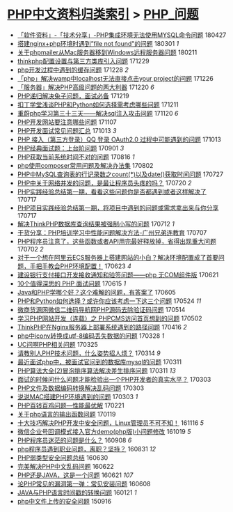 [PHP中文资料归类索引](../README.md) > [PHP_问题](PHP_问题.md)
====
- [「软件资料」-「技术分享」-PHP集成环境无法使用MYSQL命令问题](http://jkwz.applinzi.com/ittc/7096662070005335057.html#%E3%80%8C%E8%BD%AF%E4%BB%B6%E8%B5%84%E6%96%99%E3%80%8D-%E3%80%8C%E6%8A%80%E6%9C%AF%E5%88%86%E4%BA%AB%E3%80%8D-PHP%E9%9B%86%E6%88%90%E7%8E%AF%E5%A2%83%E6%97%A0%E6%B3%95%E4%BD%BF%E7%94%A8MYSQL%E5%91%BD%E4%BB%A4%E9%97%AE%E9%A2%98) 180427  
- [搭建nginx+php环境时遇到”file not found&quot;的问题](http://jkwz.applinzi.com/ittc/7075501589110719504.html#%E6%90%AD%E5%BB%BAnginx%2Bphp%E7%8E%AF%E5%A2%83%E6%97%B6%E9%81%87%E5%88%B0%E2%80%9Dfile+not+found%26quot%3B%E7%9A%84%E9%97%AE%E9%A2%98) 180301 *1* 
- [关于phpmailer从Mac服务器移到Windows远程服务器问题](http://jkwz.applinzi.com/ittc/7068867292354315281.html#%E5%85%B3%E4%BA%8Ephpmailer%E4%BB%8EMac%E6%9C%8D%E5%8A%A1%E5%99%A8%E7%A7%BB%E5%88%B0Windows%E8%BF%9C%E7%A8%8B%E6%9C%8D%E5%8A%A1%E5%99%A8%E9%97%AE%E9%A2%98) 180211  
- [thinkphp配置设置与第三方类库引入问题](http://jkwz.applinzi.com/ittc/7052526456914052112.html#thinkphp%E9%85%8D%E7%BD%AE%E8%AE%BE%E7%BD%AE%E4%B8%8E%E7%AC%AC%E4%B8%89%E6%96%B9%E7%B1%BB%E5%BA%93%E5%BC%95%E5%85%A5%E9%97%AE%E9%A2%98) 171229  
- [php开发过程中遇到的缓存问题](http://jkwz.applinzi.com/ittc/7052114009803719696.html#php%E5%BC%80%E5%8F%91%E8%BF%87%E7%A8%8B%E4%B8%AD%E9%81%87%E5%88%B0%E7%9A%84%E7%BC%93%E5%AD%98%E9%97%AE%E9%A2%98) 171228 *2* 
- [「php」解决wamp中localhost无法直接点击your project的问题](http://jkwz.applinzi.com/ittc/7051391499525162001.html#%E3%80%8Cphp%E3%80%8D%E8%A7%A3%E5%86%B3wamp%E4%B8%ADlocalhost%E6%97%A0%E6%B3%95%E7%9B%B4%E6%8E%A5%E7%82%B9%E5%87%BByour+project%E7%9A%84%E9%97%AE%E9%A2%98) 171226  
- [「服务器」解决PHP高级问题的两大利器](http://jkwz.applinzi.com/ittc/7048899740266136593.html#%E3%80%8C%E6%9C%8D%E5%8A%A1%E5%99%A8%E3%80%8D%E8%A7%A3%E5%86%B3PHP%E9%AB%98%E7%BA%A7%E9%97%AE%E9%A2%98%E7%9A%84%E4%B8%A4%E5%A4%A7%E5%88%A9%E5%99%A8) 171220 *6* 
- [PHP递归解决兔子问题，面试必备](http://jkwz.applinzi.com/ittc/7048790424309728273.html#PHP%E9%80%92%E5%BD%92%E8%A7%A3%E5%86%B3%E5%85%94%E5%AD%90%E9%97%AE%E9%A2%98%EF%BC%8C%E9%9D%A2%E8%AF%95%E5%BF%85%E5%A4%87) 171219  
- [扣丁学堂浅谈PHP和Python如何选择需考虑哪些问题](http://jkwz.applinzi.com/ittc/7045784159895684113.html#%E6%89%A3%E4%B8%81%E5%AD%A6%E5%A0%82%E6%B5%85%E8%B0%88PHP%E5%92%8CPython%E5%A6%82%E4%BD%95%E9%80%89%E6%8B%A9%E9%9C%80%E8%80%83%E8%99%91%E5%93%AA%E4%BA%9B%E9%97%AE%E9%A2%98) 171211  
- [重蔚php学习第三十三天——解决sql注入攻击问题](http://jkwz.applinzi.com/ittc/7037991268444013584.html#%E9%87%8D%E8%94%9Aphp%E5%AD%A6%E4%B9%A0%E7%AC%AC%E4%B8%89%E5%8D%81%E4%B8%89%E5%A4%A9%E2%80%94%E2%80%94%E8%A7%A3%E5%86%B3sql%E6%B3%A8%E5%85%A5%E6%94%BB%E5%87%BB%E9%97%AE%E9%A2%98) 171120 *6* 
- [PHP开发网站要注意哪些问题](http://jkwz.applinzi.com/ittc/7033139131679507473.html#PHP%E5%BC%80%E5%8F%91%E7%BD%91%E7%AB%99%E8%A6%81%E6%B3%A8%E6%84%8F%E5%93%AA%E4%BA%9B%E9%97%AE%E9%A2%98) 171107  
- [PHP开发面试常见问题汇总](http://jkwz.applinzi.com/ittc/7023886916959863825.html#PHP%E5%BC%80%E5%8F%91%E9%9D%A2%E8%AF%95%E5%B8%B8%E8%A7%81%E9%97%AE%E9%A2%98%E6%B1%87%E6%80%BB) 171013 *3* 
- [PHP 接入（第三方登录）QQ 登录 OAuth2.0 过程中可能遇到的问题](http://jkwz.applinzi.com/ittc/7023865355397760016.html#PHP+%E6%8E%A5%E5%85%A5%EF%BC%88%E7%AC%AC%E4%B8%89%E6%96%B9%E7%99%BB%E5%BD%95%EF%BC%89QQ+%E7%99%BB%E5%BD%95+OAuth2.0+%E8%BF%87%E7%A8%8B%E4%B8%AD%E5%8F%AF%E8%83%BD%E9%81%87%E5%88%B0%E7%9A%84%E9%97%AE%E9%A2%98) 171013  
- [PHP经典面试题：上台阶问题](http://jkwz.applinzi.com/ittc/7008341844621263889.html#PHP%E7%BB%8F%E5%85%B8%E9%9D%A2%E8%AF%95%E9%A2%98%EF%BC%9A%E4%B8%8A%E5%8F%B0%E9%98%B6%E9%97%AE%E9%A2%98) 170901 *3* 
- [PHP获取当前系统时间不对的问题](http://jkwz.applinzi.com/ittc/7002385698194457616.html#PHP%E8%8E%B7%E5%8F%96%E5%BD%93%E5%89%8D%E7%B3%BB%E7%BB%9F%E6%97%B6%E9%97%B4%E4%B8%8D%E5%AF%B9%E7%9A%84%E9%97%AE%E9%A2%98) 170816 *1* 
- [php使用composer常用问题及解决办法集](http://jkwz.applinzi.com/ittc/6997257330503451665.html#php%E4%BD%BF%E7%94%A8composer%E5%B8%B8%E7%94%A8%E9%97%AE%E9%A2%98%E5%8F%8A%E8%A7%A3%E5%86%B3%E5%8A%9E%E6%B3%95%E9%9B%86) 170802  
- [PHP中MySQL查询表的行记录数之count(*)以及date()获取时间问题](http://jkwz.applinzi.com/ittc/6994910900090569745.html#PHP%E4%B8%ADMySQL%E6%9F%A5%E8%AF%A2%E8%A1%A8%E7%9A%84%E8%A1%8C%E8%AE%B0%E5%BD%95%E6%95%B0%E4%B9%8Bcount%28%2A%29%E4%BB%A5%E5%8F%8Adate%28%29%E8%8E%B7%E5%8F%96%E6%97%B6%E9%97%B4%E9%97%AE%E9%A2%98) 170727  
- [PHP中关于网络并发的问题，是最让程序员头疼的吗？](http://jkwz.applinzi.com/ittc/6992298114072183825.html#PHP%E4%B8%AD%E5%85%B3%E4%BA%8E%E7%BD%91%E7%BB%9C%E5%B9%B6%E5%8F%91%E7%9A%84%E9%97%AE%E9%A2%98%EF%BC%8C%E6%98%AF%E6%9C%80%E8%AE%A9%E7%A8%8B%E5%BA%8F%E5%91%98%E5%A4%B4%E7%96%BC%E7%9A%84%E5%90%97%EF%BC%9F) 170720 *2* 
- [PHP实践经验总结第一期，看看这些问题你是否都遇到或者这样解决了](http://jkwz.applinzi.com/ittc/6991252660358218769.html#PHP%E5%AE%9E%E8%B7%B5%E7%BB%8F%E9%AA%8C%E6%80%BB%E7%BB%93%E7%AC%AC%E4%B8%80%E6%9C%9F%EF%BC%8C%E7%9C%8B%E7%9C%8B%E8%BF%99%E4%BA%9B%E9%97%AE%E9%A2%98%E4%BD%A0%E6%98%AF%E5%90%A6%E9%83%BD%E9%81%87%E5%88%B0%E6%88%96%E8%80%85%E8%BF%99%E6%A0%B7%E8%A7%A3%E5%86%B3%E4%BA%86) 170717  
- [PHP项目实践经验总结第一期，将项目中遇到的问题或需求拿出来与你分享](http://jkwz.applinzi.com/ittc/6991252660282721297.html#PHP%E9%A1%B9%E7%9B%AE%E5%AE%9E%E8%B7%B5%E7%BB%8F%E9%AA%8C%E6%80%BB%E7%BB%93%E7%AC%AC%E4%B8%80%E6%9C%9F%EF%BC%8C%E5%B0%86%E9%A1%B9%E7%9B%AE%E4%B8%AD%E9%81%87%E5%88%B0%E7%9A%84%E9%97%AE%E9%A2%98%E6%88%96%E9%9C%80%E6%B1%82%E6%8B%BF%E5%87%BA%E6%9D%A5%E4%B8%8E%E4%BD%A0%E5%88%86%E4%BA%AB) 170717  
- [解决ThinkPHP数据库查询结果被强制小写的问题](http://jkwz.applinzi.com/ittc/6989445618060493841.html#%E8%A7%A3%E5%86%B3ThinkPHP%E6%95%B0%E6%8D%AE%E5%BA%93%E6%9F%A5%E8%AF%A2%E7%BB%93%E6%9E%9C%E8%A2%AB%E5%BC%BA%E5%88%B6%E5%B0%8F%E5%86%99%E7%9A%84%E9%97%AE%E9%A2%98) 170712 *1* 
- [干货分享：PHP培训学习中性能问题解决方法-广州兄弟连教育](http://jkwz.applinzi.com/ittc/6986848019172295685.html#%E5%B9%B2%E8%B4%A7%E5%88%86%E4%BA%AB%EF%BC%9APHP%E5%9F%B9%E8%AE%AD%E5%AD%A6%E4%B9%A0%E4%B8%AD%E6%80%A7%E8%83%BD%E9%97%AE%E9%A2%98%E8%A7%A3%E5%86%B3%E6%96%B9%E6%B3%95-%E5%B9%BF%E5%B7%9E%E5%85%84%E5%BC%9F%E8%BF%9E%E6%95%99%E8%82%B2) 170707  
- [PHP程序员注意了，这些函数或者API用完最好释放掉，省得出现重大问题](http://jkwz.applinzi.com/ittc/6985716310414459909.html#PHP%E7%A8%8B%E5%BA%8F%E5%91%98%E6%B3%A8%E6%84%8F%E4%BA%86%EF%BC%8C%E8%BF%99%E4%BA%9B%E5%87%BD%E6%95%B0%E6%88%96%E8%80%85API%E7%94%A8%E5%AE%8C%E6%9C%80%E5%A5%BD%E9%87%8A%E6%94%BE%E6%8E%89%EF%BC%8C%E7%9C%81%E5%BE%97%E5%87%BA%E7%8E%B0%E9%87%8D%E5%A4%A7%E9%97%AE%E9%A2%98) 170702 *2* 
- [对于一个想在阿里云ECS服务器上搭建网站的小白？解决环境配置成了首要问题，手把手教会PHP环境配置！](http://jkwz.applinzi.com/ittc/6982401408757138436.html#%E5%AF%B9%E4%BA%8E%E4%B8%80%E4%B8%AA%E6%83%B3%E5%9C%A8%E9%98%BF%E9%87%8C%E4%BA%91ECS%E6%9C%8D%E5%8A%A1%E5%99%A8%E4%B8%8A%E6%90%AD%E5%BB%BA%E7%BD%91%E7%AB%99%E7%9A%84%E5%B0%8F%E7%99%BD%EF%BC%9F%E8%A7%A3%E5%86%B3%E7%8E%AF%E5%A2%83%E9%85%8D%E7%BD%AE%E6%88%90%E4%BA%86%E9%A6%96%E8%A6%81%E9%97%AE%E9%A2%98%EF%BC%8C%E6%89%8B%E6%8A%8A%E6%89%8B%E6%95%99%E4%BC%9APHP%E7%8E%AF%E5%A2%83%E9%85%8D%E7%BD%AE%EF%BC%81) 170623 *4* 
- [建设银行支付接口开发接收通知和验签问题——php 无COM组件版](http://jkwz.applinzi.com/ittc/6981382209402307589.html#%E5%BB%BA%E8%AE%BE%E9%93%B6%E8%A1%8C%E6%94%AF%E4%BB%98%E6%8E%A5%E5%8F%A3%E5%BC%80%E5%8F%91%E6%8E%A5%E6%94%B6%E9%80%9A%E7%9F%A5%E5%92%8C%E9%AA%8C%E7%AD%BE%E9%97%AE%E9%A2%98%E2%80%94%E2%80%94php+%E6%97%A0COM%E7%BB%84%E4%BB%B6%E7%89%88) 170621  
- [10个值得深思的 PHP 面试问题](http://jkwz.applinzi.com/ittc/6979470519475635204.html#10%E4%B8%AA%E5%80%BC%E5%BE%97%E6%B7%B1%E6%80%9D%E7%9A%84+PHP+%E9%9D%A2%E8%AF%95%E9%97%AE%E9%A2%98) 170615 *1* 
- [Java和PHP学哪个好？这个难解的问题，有答案了](http://jkwz.applinzi.com/ittc/6975747725659210756.html#Java%E5%92%8CPHP%E5%AD%A6%E5%93%AA%E4%B8%AA%E5%A5%BD%EF%BC%9F%E8%BF%99%E4%B8%AA%E9%9A%BE%E8%A7%A3%E7%9A%84%E9%97%AE%E9%A2%98%EF%BC%8C%E6%9C%89%E7%AD%94%E6%A1%88%E4%BA%86) 170605  
- [PHP和Python如何选择？或许你应该考虑一下这三个问题](http://jkwz.applinzi.com/ittc/6971225094775899140.html#PHP%E5%92%8CPython%E5%A6%82%E4%BD%95%E9%80%89%E6%8B%A9%EF%BC%9F%E6%88%96%E8%AE%B8%E4%BD%A0%E5%BA%94%E8%AF%A5%E8%80%83%E8%99%91%E4%B8%80%E4%B8%8B%E8%BF%99%E4%B8%89%E4%B8%AA%E9%97%AE%E9%A2%98) 170524 *11* 
- [微商货源网微信二维码导航网PHP源码去除验证码问题](http://jkwz.applinzi.com/ittc/6967579962285491204.html#%E5%BE%AE%E5%95%86%E8%B4%A7%E6%BA%90%E7%BD%91%E5%BE%AE%E4%BF%A1%E4%BA%8C%E7%BB%B4%E7%A0%81%E5%AF%BC%E8%88%AA%E7%BD%91PHP%E6%BA%90%E7%A0%81%E5%8E%BB%E9%99%A4%E9%AA%8C%E8%AF%81%E7%A0%81%E9%97%AE%E9%A2%98) 170514  
- [学习PHP网站开发（连载）之 PHPCMS访问首页想到的问题](http://jkwz.applinzi.com/ittc/6963127189242381316.html#%E5%AD%A6%E4%B9%A0PHP%E7%BD%91%E7%AB%99%E5%BC%80%E5%8F%91%EF%BC%88%E8%BF%9E%E8%BD%BD%EF%BC%89%E4%B9%8B+PHPCMS%E8%AE%BF%E9%97%AE%E9%A6%96%E9%A1%B5%E6%83%B3%E5%88%B0%E7%9A%84%E9%97%AE%E9%A2%98) 170502  
- [ThinkPHP在Nginx服务器上部署系统遇到的路径问题](http://jkwz.applinzi.com/ittc/6957131836055618565.html#ThinkPHP%E5%9C%A8Nginx%E6%9C%8D%E5%8A%A1%E5%99%A8%E4%B8%8A%E9%83%A8%E7%BD%B2%E7%B3%BB%E7%BB%9F%E9%81%87%E5%88%B0%E7%9A%84%E8%B7%AF%E5%BE%84%E9%97%AE%E9%A2%98) 170416 *2* 
- [php中iconv转换成utf-8编码丢失数据的问题](http://jkwz.applinzi.com/ittc/6950074321618863108.html#php%E4%B8%ADiconv%E8%BD%AC%E6%8D%A2%E6%88%90utf-8%E7%BC%96%E7%A0%81%E4%B8%A2%E5%A4%B1%E6%95%B0%E6%8D%AE%E7%9A%84%E9%97%AE%E9%A2%98) 170328 *1* 
- [UC问啊PHP相关问题](http://jkwz.applinzi.com/ittc/6948910780203402245.html#UC%E9%97%AE%E5%95%8APHP%E7%9B%B8%E5%85%B3%E9%97%AE%E9%A2%98) 170325  
- [请教别人PHP技术问题，什么姿势招人烦？](http://jkwz.applinzi.com/ittc/6944804257160233988.html#%E8%AF%B7%E6%95%99%E5%88%AB%E4%BA%BAPHP%E6%8A%80%E6%9C%AF%E9%97%AE%E9%A2%98%EF%BC%8C%E4%BB%80%E4%B9%88%E5%A7%BF%E5%8A%BF%E6%8B%9B%E4%BA%BA%E7%83%A6%EF%BC%9F) 170314 *9* 
- [最近面试php中，被面试官问到的数据库mysql的问题](http://jkwz.applinzi.com/ittc/6943915424763872261.html#%E6%9C%80%E8%BF%91%E9%9D%A2%E8%AF%95php%E4%B8%AD%EF%BC%8C%E8%A2%AB%E9%9D%A2%E8%AF%95%E5%AE%98%E9%97%AE%E5%88%B0%E7%9A%84%E6%95%B0%E6%8D%AE%E5%BA%93mysql%E7%9A%84%E9%97%AE%E9%A2%98) 170311  
- [PHP算法大全(2)冒泡排序算法解决差生排序问题](http://jkwz.applinzi.com/ittc/6943728122125091844.html#PHP%E7%AE%97%E6%B3%95%E5%A4%A7%E5%85%A8%282%29%E5%86%92%E6%B3%A1%E6%8E%92%E5%BA%8F%E7%AE%97%E6%B3%95%E8%A7%A3%E5%86%B3%E5%B7%AE%E7%94%9F%E6%8E%92%E5%BA%8F%E9%97%AE%E9%A2%98) 170311 *13* 
- [面试的时候问什么问题才能检验出一个PHP开发者的真实水平？](http://jkwz.applinzi.com/ittc/6940901101724500997.html#%E9%9D%A2%E8%AF%95%E7%9A%84%E6%97%B6%E5%80%99%E9%97%AE%E4%BB%80%E4%B9%88%E9%97%AE%E9%A2%98%E6%89%8D%E8%83%BD%E6%A3%80%E9%AA%8C%E5%87%BA%E4%B8%80%E4%B8%AAPHP%E5%BC%80%E5%8F%91%E8%80%85%E7%9A%84%E7%9C%9F%E5%AE%9E%E6%B0%B4%E5%B9%B3%EF%BC%9F) 170303  
- [PHP文件及数据编码转换解决乱码问题](http://jkwz.applinzi.com/ittc/6940804344336352261.html#PHP%E6%96%87%E4%BB%B6%E5%8F%8A%E6%95%B0%E6%8D%AE%E7%BC%96%E7%A0%81%E8%BD%AC%E6%8D%A2%E8%A7%A3%E5%86%B3%E4%B9%B1%E7%A0%81%E9%97%AE%E9%A2%98) 170303  
- [说说MAC搭建PHP环境遇到的问题](http://jkwz.applinzi.com/ittc/6940764904880604165.html#%E8%AF%B4%E8%AF%B4MAC%E6%90%AD%E5%BB%BAPHP%E7%8E%AF%E5%A2%83%E9%81%87%E5%88%B0%E7%9A%84%E9%97%AE%E9%A2%98) 170303 *1* 
- [PHP百钱百鸡问题—性能最优解](http://jkwz.applinzi.com/ittc/6936710504818148357.html#PHP%E7%99%BE%E9%92%B1%E7%99%BE%E9%B8%A1%E9%97%AE%E9%A2%98%E2%80%94%E6%80%A7%E8%83%BD%E6%9C%80%E4%BC%98%E8%A7%A3) 170221  
- [关于php语言的输出函数问题](http://jkwz.applinzi.com/ittc/6924730380677809156.html#%E5%85%B3%E4%BA%8Ephp%E8%AF%AD%E8%A8%80%E7%9A%84%E8%BE%93%E5%87%BA%E5%87%BD%E6%95%B0%E9%97%AE%E9%A2%98) 170119  
- [十大技巧解决PHP开发中安全问题，Linux管理员不可不知！](http://jkwz.applinzi.com/ittc/6901154259503940613.html#%E5%8D%81%E5%A4%A7%E6%8A%80%E5%B7%A7%E8%A7%A3%E5%86%B3PHP%E5%BC%80%E5%8F%91%E4%B8%AD%E5%AE%89%E5%85%A8%E9%97%AE%E9%A2%98%EF%BC%8CLinux%E7%AE%A1%E7%90%86%E5%91%98%E4%B8%8D%E5%8F%AF%E4%B8%8D%E7%9F%A5%EF%BC%81) 161116 *5* 
- [微信企业号回调模式接入官方demo(php版)小问题修改](http://jkwz.applinzi.com/ittc/6890855811529573381.html#%E5%BE%AE%E4%BF%A1%E4%BC%81%E4%B8%9A%E5%8F%B7%E5%9B%9E%E8%B0%83%E6%A8%A1%E5%BC%8F%E6%8E%A5%E5%85%A5%E5%AE%98%E6%96%B9demo%28php%E7%89%88%29%E5%B0%8F%E9%97%AE%E9%A2%98%E4%BF%AE%E6%94%B9) 161019 *5* 
- [PHP程序员迷茫的问题是什么？](http://jkwz.applinzi.com/ittc/6875542326490956804.html#PHP%E7%A8%8B%E5%BA%8F%E5%91%98%E8%BF%B7%E8%8C%AB%E7%9A%84%E9%97%AE%E9%A2%98%E6%98%AF%E4%BB%80%E4%B9%88%EF%BC%9F) 160908 *6* 
- [php程序员遇到职业问题，离职？坚持？](http://jkwz.applinzi.com/ittc/6872594876255962116.html#php%E7%A8%8B%E5%BA%8F%E5%91%98%E9%81%87%E5%88%B0%E8%81%8C%E4%B8%9A%E9%97%AE%E9%A2%98%EF%BC%8C%E7%A6%BB%E8%81%8C%EF%BC%9F%E5%9D%9A%E6%8C%81%EF%BC%9F) 160831 *12* 
- [PHP弱类型安全问题总结](http://jkwz.applinzi.com/ittc/6849446798871233541.html#PHP%E5%BC%B1%E7%B1%BB%E5%9E%8B%E5%AE%89%E5%85%A8%E9%97%AE%E9%A2%98%E6%80%BB%E7%BB%93) 160630  
- [完美解决PHP中文乱码问题](http://jkwz.applinzi.com/ittc/6846597724287534084.html#%E5%AE%8C%E7%BE%8E%E8%A7%A3%E5%86%B3PHP%E4%B8%AD%E6%96%87%E4%B9%B1%E7%A0%81%E9%97%AE%E9%A2%98) 160622  
- [PHP还是JAVA，这是一个问题](http://jkwz.applinzi.com/ittc/6845924889932071940.html#PHP%E8%BF%98%E6%98%AFJAVA%EF%BC%8C%E8%BF%99%E6%98%AF%E4%B8%80%E4%B8%AA%E9%97%AE%E9%A2%98) 160621 *107* 
- [论PHP常见的漏洞第一弹：常见安装问题](http://jkwz.applinzi.com/ittc/6840961017408128005.html#%E8%AE%BAPHP%E5%B8%B8%E8%A7%81%E7%9A%84%E6%BC%8F%E6%B4%9E%E7%AC%AC%E4%B8%80%E5%BC%B9%EF%BC%9A%E5%B8%B8%E8%A7%81%E5%AE%89%E8%A3%85%E9%97%AE%E9%A2%98) 160608  
- [JAVA与PHP语言时间戳的转换问题](http://jkwz.applinzi.com/ittc/6789563703997498372.html#JAVA%E4%B8%8EPHP%E8%AF%AD%E8%A8%80%E6%97%B6%E9%97%B4%E6%88%B3%E7%9A%84%E8%BD%AC%E6%8D%A2%E9%97%AE%E9%A2%98) 160121 *1* 
- [php中文件上传的安全问题](http://jkwz.applinzi.com/ittc/6742549191416792068.html#php%E4%B8%AD%E6%96%87%E4%BB%B6%E4%B8%8A%E4%BC%A0%E7%9A%84%E5%AE%89%E5%85%A8%E9%97%AE%E9%A2%98) 150916  
